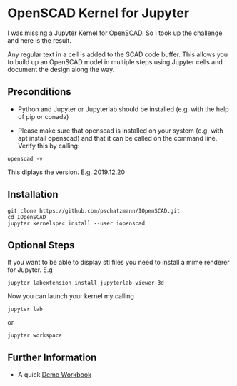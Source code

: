 # OpenSCAD Kernel for Jupyter

I was missing a Jupyter Kernel for [OpenSCAD](https://www.openscad.org/). So I took up the challenge and here is the result.  

Any regular text in a cell is added to the SCAD code buffer. This allows you to build up an OpenSCAD model in multiple steps using Jupyter cells and document the design along the way.

## Preconditions
- Python and Jupyter or Jupyterlab should be installed (e.g. with the help of pip or conada) 

- Please make sure that openscad is installed on your system (e.g. with apt install openscad) and that it can be called on the command line. Verify this by calling:
```
openscad -v
```
This diplays the version. E.g. 2019.12.20

## Installation

```
git clone https://github.com/pschatzmann/IOpenSCAD.git
cd IOpenSCAD
jupyter kernelspec install --user iopenscad
```

## Optional Steps
If you want to be able to display stl files you need to install a mime renderer for Jupyter. E.g

```
jupyter labextension install jupyterlab-viewer-3d
```

Now you can launch your kernel my calling

```
jupyter lab
```
or 
```
jupyter workspace
```

## Further Information
- A quick [Demo Workbook](https://gist.github.com/pschatzmann/d3d043161f255be90f22dc4d19969f09)

